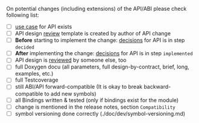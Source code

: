 On potential changes (including extensions) of the API/ABI please check following list:

- [ ] [use case](/doc/usecases) for API exists
- [ ] API design [review](/doc/api_review/) template is created by author of API change
- [ ] **Before** starting to implement the change: [decisions](/doc/decisions) for API is in step `decided`
- [ ] **After** implementing the change: [decisions](/doc/decisions) for API is in step `implemented`
- [ ] API design is [reviewed](/doc/api_review/) by someone else, too
- [ ] full Doxygen docu (all parameters, full design-by-contract, brief, long, examples, etc.)
- [ ] full Testcoverage
- [ ] still ABI/API forward-compatible
      (It is okay to break backward-compatible to add new symbols)
- [ ] all Bindings written & tested
      (only if bindings exist for the module)
- [ ] change is mentioned in the release notes, section `Compatibility`
- [ ] symbol versioning done correctly (./doc/dev/symbol-versioning.md)
